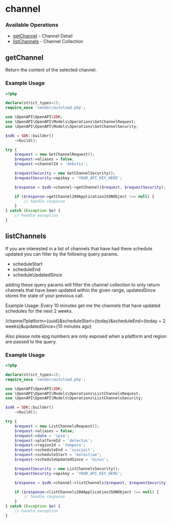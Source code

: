 # channel

### Available Operations

* [getChannel](#getchannel) - Channel Detail
* [listChannels](#listchannels) - Channel Collection

## getChannel

Return the content of the selected channel.

### Example Usage

```php
<?php

declare(strict_types=1);
require_once 'vendor/autoload.php';

use \OpenAPI\OpenAPI\SDK;
use \OpenAPI\OpenAPI\Models\Operations\GetChannelRequest;
use \OpenAPI\OpenAPI\Models\Operations\GetChannelSecurity;

$sdk = SDK::builder()
    ->build();

try {
    $request = new GetChannelRequest();
    $request->aliases = false;
    $request->channelId = 'debitis';

    $requestSecurity = new GetChannelSecurity();
    $requestSecurity->apikey = 'YOUR_API_KEY_HERE';

    $response = $sdk->channel->getChannel($request, $requestSecurity);

    if ($response->getChannel200ApplicationJSONObject !== null) {
        // handle response
    }
} catch (Exception $e) {
    // handle exception
}
```

## listChannels

If you are interested in a list of channels that have had there schedule updated you can filter by the following query params.
 - scheduleStart
 - scheduleEnd
 - scheduleUpdatedSince

adding these query params will filter the channel collection to only return channels that have been updated within the given range, updatedSince stores the state of your previous call.

Example Usage: Every 10 minutes get me the channels that have updated schedules for the next 2 weeks.

/channel?platform={uuid}&scheduleStart={today}&scheduleEnd={today + 2 weeks}&updatedSince={10 minutes ago}

Also please note epg numbers are only exposed when a platform and region are passed to the query.

### Example Usage

```php
<?php

declare(strict_types=1);
require_once 'vendor/autoload.php';

use \OpenAPI\OpenAPI\SDK;
use \OpenAPI\OpenAPI\Models\Operations\ListChannelsRequest;
use \OpenAPI\OpenAPI\Models\Operations\ListChannelsSecurity;

$sdk = SDK::builder()
    ->build();

try {
    $request = new ListChannelsRequest();
    $request->aliases = false;
    $request->date = 'ipsa';
    $request->platformId = 'delectus';
    $request->regionId = 'tempora';
    $request->scheduleEnd = 'suscipit';
    $request->scheduleStart = 'molestiae';
    $request->scheduleUpdatedSince = 'minus';

    $requestSecurity = new ListChannelsSecurity();
    $requestSecurity->apikey = 'YOUR_API_KEY_HERE';

    $response = $sdk->channel->listChannels($request, $requestSecurity);

    if ($response->listChannels200ApplicationJSONObject !== null) {
        // handle response
    }
} catch (Exception $e) {
    // handle exception
}
```
